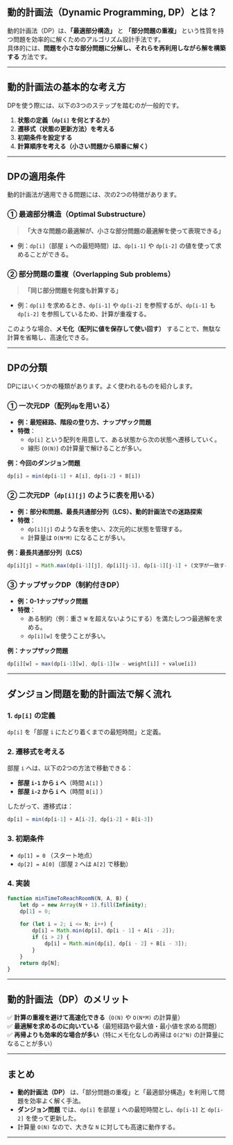 ## **動的計画法（Dynamic Programming, DP）とは？**
動的計画法（DP）は、**「最適部分構造」** と **「部分問題の重複」** という性質を持つ問題を効率的に解くためのアルゴリズム設計手法です。  
具体的には、**問題を小さな部分問題に分解し、それらを再利用しながら解を構築する** 方法です。

---

## **動的計画法の基本的な考え方**
DPを使う際には、以下の3つのステップを踏むのが一般的です。

1. **状態の定義（`dp[i]` を何とするか）**
2. **遷移式（状態の更新方法）を考える**
3. **初期条件を設定する**
4. **計算順序を考える（小さい問題から順番に解く）**

---

## **DPの適用条件**
動的計画法が適用できる問題には、次の2つの特徴があります。

### **① 最適部分構造（Optimal Substructure）**
> **「大きな問題の最適解が、小さな部分問題の最適解を使って表現できる」**
- 例：`dp[i]`（部屋 `i` への最短時間）は、`dp[i-1]` や `dp[i-2]` の値を使って求めることができる。

### **② 部分問題の重複（Overlapping Sub problems）**
> **「同じ部分問題を何度も計算する」**
- 例：`dp[i]` を求めるとき、`dp[i-1]` や `dp[i-2]` を参照するが、`dp[i-1]` も `dp[i-2]` を参照しているため、計算が重複する。

このような場合、**メモ化（配列に値を保存して使い回す）** することで、無駄な計算を省略し、高速化できる。

---

## **DPの分類**
DPにはいくつかの種類があります。よく使われるものを紹介します。

### **① 一次元DP（配列`dp`を用いる）**
- **例：最短経路、階段の登り方、ナップザック問題**
- **特徴**：
  - `dp[i]` という配列を用意して、ある状態から次の状態へ遷移していく。
  - 線形 (`O(N)`) の計算量で解けることが多い。

**例：今回のダンジョン問題**
```javascript
dp[i] = min(dp[i-1] + A[i], dp[i-2] + B[i])
```

### **② 二次元DP（`dp[i][j]` のように表を用いる）**
- **例：部分和問題、最長共通部分列（LCS）、動的計画法での迷路探索**
- **特徴**：
  - `dp[i][j]` のような表を使い、2次元的に状態を管理する。
  - 計算量は `O(N*M)` になることが多い。

**例：最長共通部分列（LCS）**
```javascript
dp[i][j] = Math.max(dp[i-1][j], dp[i][j-1], dp[i-1][j-1] + (文字が一致するか?))
```

### **③ ナップザックDP（制約付きDP）**
- **例：0-1ナップザック問題**
- **特徴**：
  - ある制約（例：重さ `W` を超えないようにする）を満たしつつ最適解を求める。
  - `dp[i][w]` を使うことが多い。

**例：ナップザック問題**
```javascript
dp[i][w] = max(dp[i-1][w], dp[i-1][w - weight[i]] + value[i])
```

---

## **ダンジョン問題を動的計画法で解く流れ**
### **1. `dp[i]` の定義**
`dp[i]` を「部屋 `i` にたどり着くまでの最短時間」と定義。

### **2. 遷移式を考える**
部屋 `i` へは、以下の2つの方法で移動できる：
- **部屋 `i-1` から `i` へ**（時間 `A[i]` ）
- **部屋 `i-2` から `i` へ**（時間 `B[i]` ）

したがって、遷移式は：
```javascript
dp[i] = min(dp[i-1] + A[i-2], dp[i-2] + B[i-3])
```

### **3. 初期条件**
- `dp[1] = 0` （スタート地点）
- `dp[2] = A[0]`（部屋 `2` へは `A[2]` で移動）

### **4. 実装**
```javascript
function minTimeToReachRoomN(N, A, B) {
    let dp = new Array(N + 1).fill(Infinity);
    dp[1] = 0;
    
    for (let i = 2; i <= N; i++) {
        dp[i] = Math.min(dp[i], dp[i - 1] + A[i - 2]);
        if (i > 2) {
            dp[i] = Math.min(dp[i], dp[i - 2] + B[i - 3]);
        }
    }
    return dp[N];
}
```

---

## **動的計画法（DP）のメリット**
✅ **計算の重複を避けて高速化できる**（`O(N)` や `O(N*M)` の計算量）  
✅ **最適解を求めるのに向いている**（最短経路や最大値・最小値を求める問題）  
✅ **再帰よりも効率的な場合が多い**（特にメモ化なしの再帰は `O(2^N)` の計算量になることが多い）

---

## **まとめ**
- **動的計画法（DP）** は、「部分問題の重複」と「最適部分構造」を利用して問題を効率よく解く手法。
- **ダンジョン問題** では、`dp[i]` を部屋 `i` への最短時間とし、`dp[i-1]` と `dp[i-2]` を使って更新した。
- 計算量 `O(N)` なので、大きな `N` に対しても高速に動作する。

---
